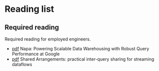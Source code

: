 # Reading list

## Required reading

Required reading for employed engineers.

* [pdf](http://www.vldb.org/pvldb/vol14/p2986-sankaranarayanan.pdf)
  Napa: Powering Scalable Data Warehousing with Robust Query Performance at Google
* [pdf](https://vldb.org/pvldb/vol13/p1793-mcsherry.pdf)
  Shared Arrangements: practical inter-query sharing for streaming dataflows
